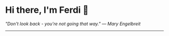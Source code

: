 <h1>Hi there, I'm Ferdi 👋</h1>

<p><em>
  "Don't look back - you're not going that way." — Mary Engelbreit
</em></p>

---
